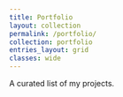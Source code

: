 ```yaml
---
title: Portfolio
layout: collection
permalink: /portfolio/
collection: portfolio
entries_layout: grid
classes: wide
---
```


A curated list of my projects.
